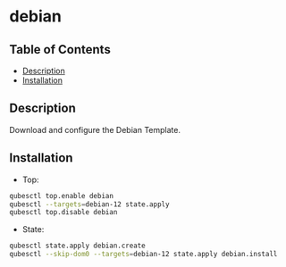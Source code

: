 # debian

## Table of Contents

* [Description](#description)
* [Installation](#installation)

## Description

Download and configure the Debian Template.

## Installation

- Top:
```sh
qubesctl top.enable debian
qubesctl --targets=debian-12 state.apply
qubesctl top.disable debian
```
- State:
```sh
qubesctl state.apply debian.create
qubesctl --skip-dom0 --targets=debian-12 state.apply debian.install
```
